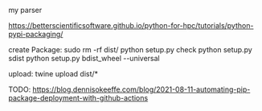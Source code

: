 my parser

https://betterscientificsoftware.github.io/python-for-hpc/tutorials/python-pypi-packaging/

create Package:
sudo rm -rf dist/
python setup.py check
python setup.py sdist
python setup.py bdist_wheel --universal

upload:
twine upload dist/\*

TODO:
https://blog.dennisokeeffe.com/blog/2021-08-11-automating-pip-package-deployment-with-github-actions
